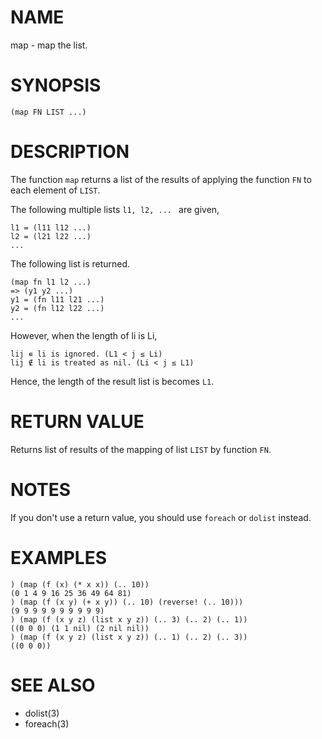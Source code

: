 # NAME
map - map the list.

# SYNOPSIS

    (map FN LIST ...)

# DESCRIPTION
The function `map` returns a list of the results of applying the function `FN` to each element of `LIST`.

The following multiple lists `l1, l2, ... ` are given,

    l1 = (l11 l12 ...)
    l2 = (l21 l22 ...)
    ...

The following list is returned.

    (map fn l1 l2 ...)
    => (y1 y2 ...)
    y1 = (fn l11 l21 ...)
    y2 = (fn l12 l22 ...)
    ...

However, when the length of li is Li,

    lij ∊ li is ignored. (L1 < j ≤ Li)
    lij ∉ li is treated as nil. (Li < j ≤ L1)

Hence, the length of the result list is  becomes `L1`.

# RETURN VALUE
Returns list of results of the mapping of list `LIST` by function `FN`.

# NOTES
If you don't use a return value, you should use `foreach` or `dolist` instead.

# EXAMPLES

    ) (map (f (x) (* x x)) (.. 10))
    (0 1 4 9 16 25 36 49 64 81)
    ) (map (f (x y) (+ x y)) (.. 10) (reverse! (.. 10)))
    (9 9 9 9 9 9 9 9 9 9)
    ) (map (f (x y z) (list x y z)) (.. 3) (.. 2) (.. 1))
    ((0 0 0) (1 1 nil) (2 nil nil))
    ) (map (f (x y z) (list x y z)) (.. 1) (.. 2) (.. 3))
    ((0 0 0))

# SEE ALSO
- dolist(3)
- foreach(3)

